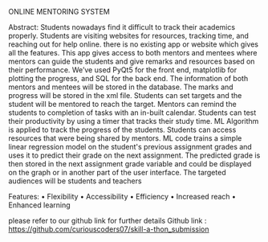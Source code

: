 ONLINE MENTORING SYSTEM

Abstract:
Students nowadays find it difficult to track their academics properly. Students are visiting websites 
for resources, tracking time, and reaching out for help online. there is no existing app or website 
which gives all the features.
This app gives access to both mentors and mentees where mentors can guide the students and give 
remarks and resources based on their performance. We’ve used PyQt5 for the front end, matplotlib 
for plotting the progress, and SQL for the back end. The information of both mentors and mentees
will be stored in the database. The marks and progress will be stored in the xml file. Students can set 
targets and the student will be mentored to reach the target.
Mentors can remind the students to completion of tasks with an in-built calendar. Students can test 
their productivity by using a timer that tracks their study time. ML Algorithm is applied to track the 
progress of the students. Students can access resources that were being shared by mentors. ML 
code trains a simple linear regression model on the student's previous assignment grades and uses it 
to predict their grade on the next assignment. The predicted grade is then stored in the next 
assignment grade variable and could be displayed on the graph or in another part of the user 
interface.
The targeted audiences will be students and teachers

Features:
• Flexibility
• Accessibility
• Efficiency
• Increased reach
• Enhanced learning 

please refer to our github link for further details
Github link : https://github.com/curiouscoders07/skill-a-thon_submission
